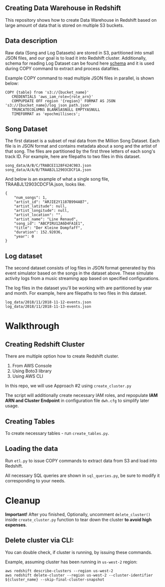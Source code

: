 ## Creating Data Warehouse in Redshift

This repository shows how to create Data Warehouse in Redshift based on large amount of data
that is stored on multiple S3 buckets.


## Data description

Raw data (Song and Log Datasets) are stored in S3, partitioned into small JSON files, and our goal is to load it into Redshift cluster.
Additionally, schema for reading Log Dataset can be found here [schema](/data/log_json_path.json) and it is used
during COPY command to extract and process datafiles.

Example COPY command to read multiple JSON files in parallel, is shown below:
```
COPY {table} from 's3://{bucket_name}'
   CREDENTIALS 'aws_iam_role={role_arn}'
   COMPUPDATE OFF region '{region}' FORMAT AS JSON 's3://{bucket_name}/log_json_path.json'
   TRUNCATECOLUMNS BLANKSASNULL EMPTYASNULL
   TIMEFORMAT as 'epochmillisecs';
```


## Song Dataset
The first dataset is a subset of real data from the Million Song Dataset.
Each file is in JSON format and contains metadata about a song and the artist of that song.
The files are partitioned by the first three letters of each song's track ID.
For example, here are filepaths to two files in this dataset.
```
song_data/A/B/C/TRABCEI128F424C983.json
song_data/A/A/B/TRAABJL12903CDCF1A.json
```

And below is an example of what a single song file, TRAABJL12903CDCF1A.json, looks like.
```
{
    "num_songs": 1,
    "artist_id": "ARJIE2Y1187B994AB7",
    "artist_latitude": null,
    "artist_longitude": null,
    "artist_location": "",
    "artist_name": "Line Renaud",
    "song_id": "ABCPIRU12A6D4FA1E1",
    "title": "Der Kleine Dompfaff",
    "duration": 152.92036,
    "year": 0
}
```

## Log dataset

The second dataset consists of log files in JSON format generated by this event simulator based on the songs in the dataset above. These simulate activity logs from a music streaming app based on specified configurations.

The log files in the dataset you'll be working with are partitioned by year and month. For example, here are filepaths to two files in this dataset.
```
log_data/2018/11/2018-11-12-events.json
log_data/2018/11/2018-11-13-events.json
```

# Walkthrough

## Creating Redshift Cluster

There are multiple option how to create Redshift cluster.

1. From AWS Console
2. Using Boto3 library
3. Using AWS CLI

In this repo, we will use Approach #2 using `create_cluster.py`

The script will additionally create necessary IAM roles, and repopulate **IAM ARN and Cluster Endpoint** in configuration file `dwh.cfg` to simplify later usage.

## Creating Tables

To create necessary tables - run `create_tables.py`.


## Loading the data

Run `etl.py` to issue COPY commands to extract data from S3 and load into Redshift.

All necessary SQL queries are shown in `sql_queries.py`, be sure to modify it corresponding to your needs.


# Cleanup

**Important!** After you finished,
Optionally, uncomment `delete_cluster()` inside `create_cluster.py` function to tear down the cluster **to avoid high expenses**.


## Delete cluster via CLI:

You can double check, if cluster is running, by issuing these commands.

Example, assuming cluster has been running in `us-west-2` region:
```
aws redshift describe-clusters --region us-west-2
aws redshift delete-cluster --region us-west-2 --cluster-identifier ${cluster_name} --skip-final-cluster-snapshot
```
